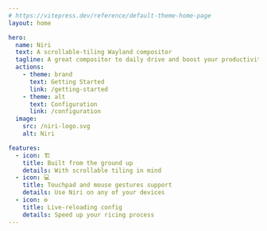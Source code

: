 ```yaml
---
# https://vitepress.dev/reference/default-theme-home-page
layout: home

hero:
  name: Niri
  text: A scrollable-tiling Wayland compositor
  tagline: A great compositor to daily drive and boost your productivity 
  actions:
    - theme: brand
      text: Getting Started
      link: /getting-started
    - theme: alt
      text: Configuration
      link: /configuration
  image:
    src: /niri-logo.svg
    alt: Niri

features:
  - icon: 🏗️
    title: Built from the ground up
    details: With scrollable tiling in mind
  - icon: 💻
    title: Touchpad and mouse gestures support
    details: Use Niri on any of your devices
  - icon: ⚙️
    title: Live-reloading config
    details: Speed up your ricing process
---
```

